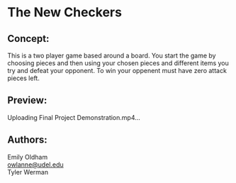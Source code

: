 # The New Checkers

## Concept: 
This is a two player game based around a board. You start the game by choosing pieces and then using your chosen pieces and different items you try and defeat your opponent. To win your oppenent must have zero attack pieces left. 

## Preview: 

Uploading Final Project Demonstration.mp4…



## Authors: 
Emily Oldham <br>
owlanne@udel.edu <br>
Tyler Werman


